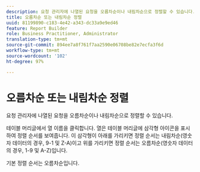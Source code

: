 ```yaml
---
description: 요청 관리자에 나열된 요청을 오름차순이나 내림차순으로 정렬할 수 있습니다.
title: 오름차순 또는 내림차순 정렬
uuid: 81199890-c183-4e42-a343-dc33a9e9ed46
feature: Report Builder
role: Business Practitioner, Administrator
translation-type: tm+mt
source-git-commit: 894ee7a8f761f7aa2590e06708be82e7ecfa3f6d
workflow-type: tm+mt
source-wordcount: '102'
ht-degree: 97%

---
```



# 오름차순 또는 내림차순 정렬

요청 관리자에 나열된 요청을 오름차순이나 내림차순으로 정렬할 수 있습니다.

테이블 머리글에서 열 이름을 클릭합니다. 열은 테이블 머리글에 삼각형 아이콘을 표시하여 정렬 순서를 보여줍니다. 이 삼각형이 아래를 가리키면 정렬 순서는 내림차순(영숫자 데이터의 경우, 9-1 및 Z-A)이고 위를 가리키면 정렬 순서는 오름차순(영숫자 데이터의 경우, 1-9 및 A-Z)입니다. 

기본 정렬 순서는 오름차순입니다.
